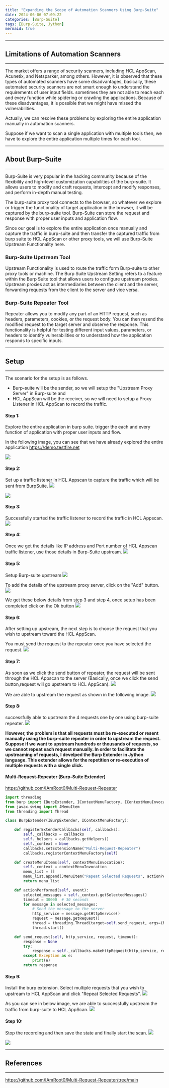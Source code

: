 ```yaml
---
title: "Expanding the Scope of Automation Scanners Using Burp-Suite"
date: 2024-06-06 07:09:22
categories: [Burp-Suite]
tags: [Burp-Suite, Jython]
mermaid: true
---
```


---
## Limitations of Automation Scanners
---
The market offers a range of security scanners, including HCL AppScan, Acunetix, and Netsparker, among others. However, it is observed
that these types of automated scanners have some disadvantages, basically, these automated security scanners are not smart enough to understand the
requirements of user input fields. sometimes they are not able to reach each and every function while spidering or crawling the applications. Because of
these disadvantages, it is possible that we might have missed the vulnerabilities.

Actually, we can resolve these problems by exploring the entire application manually in automation scanners.

Suppose if we want to scan a single application with multiple tools then, we have to explore the entire application multiple times for each tool.

---
## About Burp-Suite
---
Burp-Suite is very popular in the hacking community because of the flexibility and high-level customization capabilities of the burp-suite. It allows users to modify and craft requests, intercept and modify responses, and perform in-depth manual testing.

The burp-suite proxy tool connects to the browser, so whatever we explore or trigger the functionality of target application in the browser, it will be captured by the burp-suite tool. Burp-Suite can store the request and response with proper user inputs and application flow.

Since our goal is to explore the entire application once manually and capture the traffic in burp-suite and then transfer the captured traffic from burp suite to HCL AppScan or other proxy tools, we will use Burp-Suite Upstream Functionality here.

### Burp-Suite Upstream Tool
Upstream Functionality is used to route the traffic form Burp-suite to other proxy tools or machine. The Burp Suite Upstream Setting refers to a feature within the Burp Suite tool that allows users to configure upstream proxies. Upstream proxies act as intermediaries between the client and the server, forwarding requests from the client to the server and vice versa.

### Burp-Suite Repeater Tool
Repeater allows you to modify any part of an HTTP request, such as headers, parameters, cookies, or the request body. You can then resend the modified request to the target server and observe the response. This functionality is helpful for testing different input values, parameters, or headers to identify vulnerabilities or to understand how the application responds to specific inputs.

---
## Setup 
---
The scenario for the setup is as follows.

- Burp-suite will be the sender, so we will setup the "Upstream Proxy Server" in Burp-suite and
- HCL AppScan will be the receiver, so we will need to setup a Proxy Listener in HCL AppScan to record the traffic.

#### Step 1:
Explore the entire application in burp suite. trigger the each and every function of application with proper user inputs and flow.

In the following image, you can see that we have already explored the entire application https://demo.testfire.net

![](assets/images/burp-suite1/expand-scope-1.png)

#### Step 2:
Set up a traffic listener in HCL Appscan to capture the traffic which will be sent from BurpSuite.
![](assets/images/burp-suite1/expand-scope-2.png)

![](assets/images/burp-suite1/expand-scope-3.png)

#### Step 3:
Successfully started the traffic listener to record the traffic in HCL Appscan.
![](assets/images/burp-suite1/expand-scope-4.png)

#### Step 4:
Once we get the details like IP address and Port number of HCL Appscan traffic listener, use those details in Burp-Suite upstream.
![](assets/images/burp-suite1/expand-scope-5.png)

#### Step 5:
Setup Burp-suite upstream
![](assets/images/burp-suite1/expand-scope-6.png)

To add the details of the upstream proxy server, click on the "Add" button.
![](assets/images/burp-suite1/expand-scope-7.png)

We get these below details from step 3 and step 4, once setup has been completed click on the Ok button
![](assets/images/burp-suite1/expand-scope-8.png)


#### Step 6:
After setting up upstream, the next step is to choose the request that you wish to upstream toward the HCL AppScan.

You must send the request to the repeater once you have selected the request.
![](assets/images/burp-suite1/expand-scope-9.png)

#### Step 7:
As soon as we click the send button of repeater, the request will be sent through the HCL Appscan to the server
(Basically, once we click the send button,request will go upstream to HCL AppScan).
![](assets/images/burp-suite1/expand-scope-10.png)

We are able to upstream the request as shown in the following image.
![](assets/images/burp-suite1/expand-scope-11.png)

#### Step 8:
successfully able to upstream the 4 requests one by one using burp-suite repeater.
![](assets/images/burp-suite1/expand-scope-12.png)

**However, the problem is that all requests must be re-executed or resent manually using the burp-suite repeater in order to upstream the request. Suppose if we want to upstream hundreds or thousands of requests, so we cannot repeat each request manually. In order to facilitate the upstreaming of requests, I develped the Burp Extender in Jython language. This extender allows for the repetition or re-execution of multiple requests with a single click.**

#### Multi-Request-Repeater (Burp-Suite Extender)

https://github.com/IAmRoot0/Multi-Request-Repeater

```python
import threading
from burp import IBurpExtender, IContextMenuFactory, IContextMenuInvocation
from javax.swing import JMenuItem
from threading import Thread

class BurpExtender(IBurpExtender, IContextMenuFactory):

    def registerExtenderCallbacks(self, callbacks):
        self._callbacks = callbacks
        self._helpers = callbacks.getHelpers()
        self._context = None
        callbacks.setExtensionName("Multi-Request-Repeater")
        callbacks.registerContextMenuFactory(self)

    def createMenuItems(self, contextMenuInvocation):
        self._context = contextMenuInvocation
        menu_list = []
        menu_list.append(JMenuItem("Repeat Selected Requests", actionPerformed=self.actionPerformed))
        return menu_list

    def actionPerformed(self, event):
        selected_messages = self._context.getSelectedMessages()
        timeout = 30000  # 30 seconds
        for message in selected_messages:
            # Send the message to the server
            http_service = message.getHttpService()
            request = message.getRequest()
            thread = threading.Thread(target=self.send_request, args=(http_service, request, timeout))
            thread.start()

    def send_request(self, http_service, request, timeout):
        response = None
        try:
            response = self._callbacks.makeHttpRequest(http_service, request, timeout)
        except Exception as e:
            print(e)
        return response

```

#### Step 9:
Install the burp extension. Select multiple requests that you wish to upstream to HCL AppScan and click "Repeat Selected Requests".
![](assets/images/burp-suite1/expand-scope-13.png)

As you can see in below image, we are able to successfully upstream the traffic from burp-suite to HCL AppScan.
![](assets/images/burp-suite1/expand-scope-14.png)

#### Step 10:
Stop the recording and then save the state and finally start the scan.
![](assets/images/burp-suite1/expand-scope-15.png)

![](assets/images/burp-suite1/expand-scope-16.png)


---
## References
---
https://github.com/IAmRoot0/Multi-Request-Repeater/tree/main
